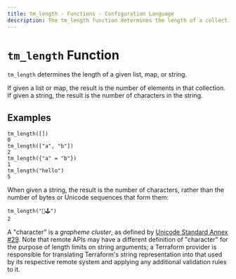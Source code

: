 ```yaml
---
title: tm_length - Functions - Configuration Language
description: The tm_length function determines the length of a collection or string.
---
```


# `tm_length` Function

`tm_length` determines the length of a given list, map, or string.

If given a list or map, the result is the number of elements in that collection.
If given a string, the result is the number of characters in the string.

## Examples

```
tm_length([])
0
tm_length(["a", "b"])
2
tm_length({"a" = "b"})
1
tm_length("hello")
5
```

When given a string, the result is the number of characters, rather than the
number of bytes or Unicode sequences that form them:

```
tm_length("👾🕹️")
2
```

A "character" is a _grapheme cluster_, as defined by
[Unicode Standard Annex #29](http://unicode.org/reports/tr29/). Note that
remote APIs may have a different definition of "character" for the purpose of
length limits on string arguments; a Terraform provider is responsible for
translating Terraform's string representation into that used by its respective
remote system and applying any additional validation rules to it.

